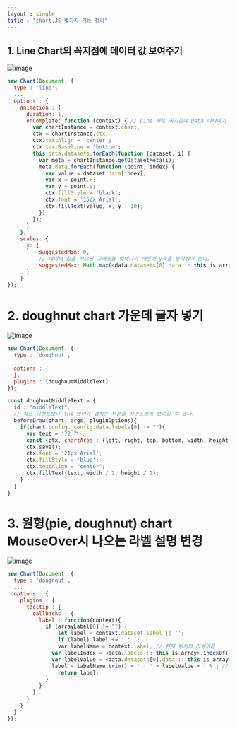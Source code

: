 ```yaml
---
layout : single
title : "chart.JS 몇가지 기능 정리"
---
```



## 1. Line Chart의 꼭지점에 데이터 값 보여주기
![image](https://github.com/dukbong/dukbong.github.io/assets/37864182/9c49839f-c59b-4067-9937-71db71ee9d85)

```js
new Chart(Document, {
  type : 'line',
  ...
  options : {
    animation : {
      duration: 1,
      onComplete: function (context) { // Line 차트 꼭지점에 Data 나타내기
        var chartInstance = context.chart,
        ctx = chartInstance.ctx;
        ctx.textAlign = 'center';
        ctx.textBaseline = 'bottom';
        this.data.datasets.forEach(function (dataset, i) {
          var meta = chartInstance.getDatasetMeta(i);
          meta.data.forEach(function (point, index) {
            var value = dataset.data[index];
            var x = point.x;
            var y = point.y;
            ctx.fillStyle = 'black';
            ctx.font = '15px Arial';
            ctx.fillText(value, x, y - 10);
          });
        });
      }
    },
    scales: {
      y: {
          suggestedMin: 0,
          // 데이터 값을 적으면 그래프를 벗어나기 때문에 y축을 늘려줘야 한다.
          suggestedMax: Math.max(<data.datasets[0].data :: this is array>) + 10
      }
    }
});
```

# 2. doughnut chart 가운데 글자 넣기
![image](https://github.com/dukbong/dukbong.github.io/assets/37864182/493bab01-637c-4a4a-a99a-b1199d31696d)

```js
new Chart(Document, {
  type : 'doughnut',
  ...
  options : {
  },
  plugins : [doughnutMiddleText]
});

const doughnutMiddleText = {
  id : "middleText",
  // 차트 이벤트보다 뒤에 있어야 겹치는 부분을 자연스럽게 보여질 수 있다.
  beforeDraw(chart, args, pluginOptions){ 
    if(chart.config._config.data.labels[0] != ""){
      var text = '72 건';
      const {ctx, chartArea : {left, right, top, bottom, width, height}} = chart;
      ctx.save();
      ctx.font = '21px Arial';
      ctx.fillStyle = 'blue';
      ctx.textAlign = "center";
      ctx.fillText(text, width / 2, height / 2);
    }
  }
}
```

# 3. 원형(pie, doughnut) chart MouseOver시 나오는 라벨 설명 변경
![image](https://github.com/dukbong/dukbong.github.io/assets/37864182/dc044b67-bd8b-415f-b5c3-ca379744fe2e)

```js
new Chart(Document, {
  type : 'doughnut',
  ...
  options : {
    plugins : {
      tooltip : {
        callbacks : {
          label : function(context){
            if (arrayLabel[0] != "") {
	            let label = context.dataset.label || '';
	            if (label) label += ' : ';
	            var labelName = context.label; // 현재 위치의 라벨이름
              var labelIndex = <data.labels :: this is array>.indexOf(labelName); // 라벨 Array
              var labelValue = <data.datasets[0].data :: this is array>[labelIndex]; // 해당 라벨의 값
              label = labelName.trim() + ' : ' + labelValue + ' %'; // 여기서 메시지 변경 가능
	            return label;
            }
          }
        }
      }
    }
  }
});
```
